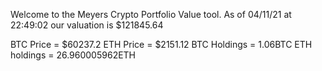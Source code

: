 Welcome to the Meyers Crypto Portfolio Value tool. 
As of 04/11/21 at 22:49:02 our valuation is $121845.64 

BTC Price = $60237.2
 ETH Price = $2151.12
BTC Holdings = 1.06BTC
 ETH holdings = 26.960005962ETH 
